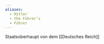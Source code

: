 ```yaml
---
aliases:
  - Hitler
  - the Führer’s
  - Führer
---
```

Staatsoberhaupt von dem [[Deutsches Reich]]



